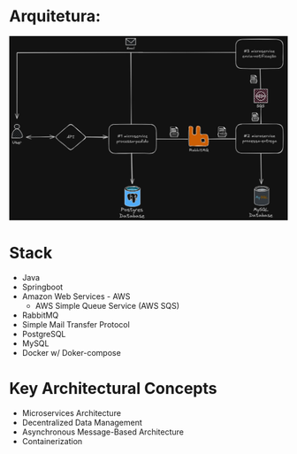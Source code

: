 # Arquitetura:
![arquitetura](/assets/arquitetura.png)

# Stack
- Java
- Springboot
- Amazon Web Services - AWS
    - AWS Simple Queue Service (AWS SQS)
- RabbitMQ
- Simple Mail Transfer Protocol 
- PostgreSQL
- MySQL
- Docker w/ Doker-compose

# Key Architectural Concepts
- Microservices Architecture
- Decentralized Data Management
- Asynchronous Message-Based Architecture
- Containerization



